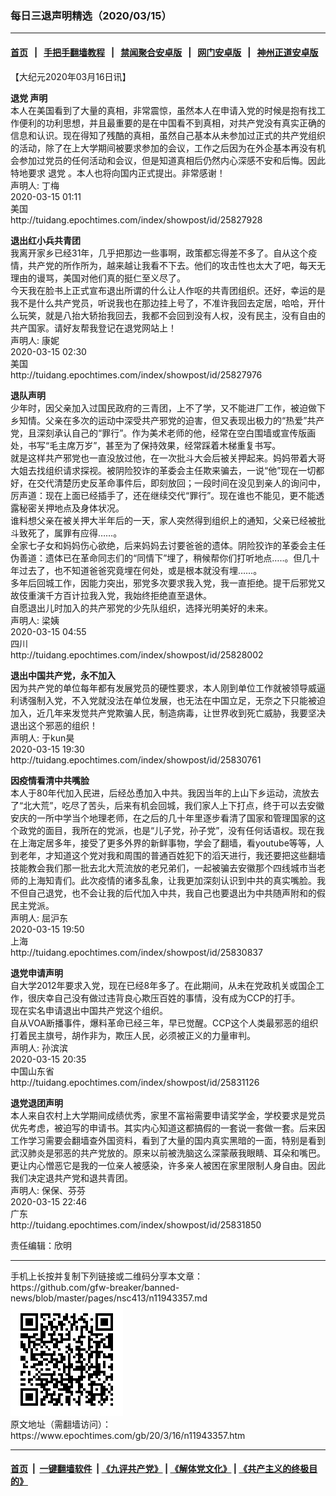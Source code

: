 ### 每日三退声明精选（2020/03/15）
------------------------

#### [首页](https://github.com/gfw-breaker/banned-news/blob/master/README.md) &nbsp;&nbsp;|&nbsp;&nbsp; [手把手翻墙教程](https://github.com/gfw-breaker/guides/wiki) &nbsp;&nbsp;|&nbsp;&nbsp; [禁闻聚合安卓版](https://github.com/gfw-breaker/bn-android) &nbsp;&nbsp;|&nbsp;&nbsp; [网门安卓版](https://github.com/oGate2/oGate) &nbsp;&nbsp;|&nbsp;&nbsp; [神州正道安卓版](https://github.com/SzzdOgate/update) 



<div><p>
 【大纪元2020年03月16日讯】
</p>
<p>
 <strong>
  <ok href="https://www.epochtimes.com/gb/tag/%E9%80%80%E5%85%9A.html">
   退党
  </ok>
  声明
 </strong>
 <br/>
 本人在美国看到了大量的真相，非常震惊，虽然本人在申请入党的时候是抱有找工作便利的功利思想，并且最重要的是在中国看不到真相，对共产党没有真实正确的信息和认识。现在得知了残酷的真相，虽然自己基本从未参加过正式的共产党组织的活动，除了在上大学期间被要求参加的会议，工作之后因为在外企基本再没有机会参加过党员的任何活动和会议，但是知道真相后仍然内心深感不安和后悔。因此特地要求
 <ok href="https://www.epochtimes.com/gb/tag/%E9%80%80%E5%85%9A.html">
  退党
 </ok>
 。本人也将向国内正式提出。非常感谢！
 <br/>
 声明人: 丁梅
 <br/>
 2020-03-15 01:11
 <br/>
 美国
 <br/>
 http://tuidang.epochtimes.com/index/showpost/id/25827928
</p>
<p>
 <strong>
  退出红小兵共青团
 </strong>
 <br/>
 我离开家乡已经31年，几乎把那边一些事啊，政策都忘得差不多了。自从这个疫情，共产党的所作所为，越来越让我看不下去。他们的攻击性也太大了吧，每天无理由的谩骂，美国对他们真的挺仁至义尽了。
 <br/>
 今天我在脸书上正式宣布退出所谓的什么让人作呕的共青团组织。还好，幸运的是我不是什么共产党员，听说我也在那边挂上号了，不准许我回去定居，哈哈，开什么玩笑，就是八抬大轿抬我回去，我都不会回到没有人权，没有民主，没有自由的共产国家。请好友帮我登记在退党网站上！
 <br/>
 声明人: 康妮
 <br/>
 2020-03-15 02:30
 <br/>
 美国
 <br/>
 http://tuidang.epochtimes.com/index/showpost/id/25827976
</p>
<p>
 <strong>
  退队声明
 </strong>
 <br/>
 少年时，因父亲加入过国民政府的三青团，上不了学，又不能进厂工作，被迫做下乡知情。父亲在多次的运动中深受共产邪党的迫害，但又表现出极力的“热爱”共产党，且深刻承认自己的“罪行”。作为美术老师的他，经常在空白围墙或宣传版画处，书写“毛主席万岁”，甚至为了保持效果，经常踩着木梯重复书写。
 <br/>
 就是这样共产邪党也一直没放过他，在一次批斗大会后被关押起来。妈妈带着大哥大姐去找组织请求探视。被阴险狡诈的革委会主任欺来骗去，一说“他”现在一切都好，在交代清楚历史反革命事件后，即刻放回；一段时间在没见到亲人的询问中，厉声道：现在上面已经插手了，还在继续交代“罪行”。现在谁也不能见，更不能透露秘密关押地点及身体状况。
 <br/>
 谁料想父亲在被关押大半年后的一天，家人突然得到组织上的通知，父亲已经被批斗致死了，属罪有应得……。
 <br/>
 全家七子女和妈妈伤心欲绝，后来妈妈去讨要爸爸的遗体。阴险狡诈的革委会主任伪善道：遗体已在革命同志们的“同情下”埋了，稍候帮你们打听地点…..。但几十年过去了，也不知道爸爸究竟埋在何处，或是根本就没有埋……。
 <br/>
 多年后回城工作，因能力突出，邪党多次要求我入党，我一直拒绝。提干后邪党又故伎重演千方百计拉我入党，我始终拒绝直至退休。
 <br/>
 自愿退出儿时加入的共产邪党的少先队组织，选择光明美好的未来。
 <br/>
 声明人: 梁姨
 <br/>
 2020-03-15 04:55
 <br/>
 四川
 <br/>
 http://tuidang.epochtimes.com/index/showpost/id/25828002
</p>
<p>
 <strong>
  退出中国共产党，永不加入
 </strong>
 <br/>
 因为共产党的单位每年都有发展党员的硬性要求，本人刚到单位工作就被领导威逼利诱强制入党，不入党就没法在单位发展，也无法在中国立足，无奈之下只能被迫加入，近几年来发觉共产党欺骗人民，制造病毒，让世界收到死亡威胁，我要坚决退出这个邪恶的组织！
 <br/>
 声明人: 于kun昊
 <br/>
 2020-03-15 19:30
 <br/>
 http://tuidang.epochtimes.com/index/showpost/id/25830761
</p>
<p>
 <strong>
  因疫情看清中共嘴脸
 </strong>
 <br/>
 本人于80年代加入民进，后经怂恿加入中共。我因当年的上山下乡运动，流放去了“北大荒”，吃尽了苦头，后来有机会回城，我们家人上下打点，终于可以去安徽安庆的一所中学当个地理老师，在之后的几十年里逐步看清了国家和管理国家的这个政党的面目，我所在的党派，也是“儿子党，孙子党”，没有任何话语权。现在我在上海定居多年，接受了更多外界的新鲜事物，学会了翻墙，看youtube等等，人到老年，才知道这个党对我和周围的普通百姓犯下的滔天进行，我还要把这些翻墙技能教会我们那一批去北大荒流放的老兄弟们，一起被骗去安徽那个四线城市当老师的上海知青们。此次疫情的诸多乱象，让我更加深刻认识到中共的真实嘴脸。我不但自己退党，也不会让我的后代加入中共，我自己也要退出为中共随声附和的假民主党派。
 <br/>
 声明人: 屈沪东
 <br/>
 2020-03-15 19:50
 <br/>
 上海
 <br/>
 http://tuidang.epochtimes.com/index/showpost/id/25830837
</p>
<p>
 <strong>
  退党申请声明
 </strong>
 <br/>
 自大学2012年要求入党，现在已经8年多了。在此期间，从未在党政机关或国企工作，很庆幸自己没有做过违背良心欺压百姓的事情，没有成为CCP的打手。
 <br/>
 现在实名申请退出中国共产党这个组织。
 <br/>
 自从VOA断播事件，爆料革命已经三年，早已觉醒。CCP这个人类最邪恶的组织打着民主旗号，胡作非为，欺压人民，必须被正义的力量审判。
 <br/>
 声明人: 孙滨滨
 <br/>
 2020-03-15 20:35
 <br/>
 中国山东省
 <br/>
 http://tuidang.epochtimes.com/index/showpost/id/25831126
</p>
<p>
 <strong>
  退党退团声明
 </strong>
 <br/>
 本人来自农村上大学期间成绩优秀，家里不富裕需要申请奖学金，学校要求是党员优先考虑，被迫写的申请书。其实内心知道这都搞假的一套说一套做一套。后来因工作学习需要会翻墙查外国资料，看到了大量的国内真实黑暗的一面，特别是看到武汉肺炎是邪恶的共产党放的。原来以前被洗脑这么深蒙蔽我眼睛、耳朵和嘴巴。更让内心憎恶它是我的一位亲人被感染，许多亲人被困在家里限制人身自由。因此我们决定退共产党和退共青团。
 <br/>
 声明人: 保保、芬芬
 <br/>
 2020-03-15 22:46
 <br/>
 广东
 <br/>
 http://tuidang.epochtimes.com/index/showpost/id/25831850
</p>
<p>
 责任编辑：欣明
</p>
</div>
<hr/>
手机上长按并复制下列链接或二维码分享本文章：<br/>
https://github.com/gfw-breaker/banned-news/blob/master/pages/nsc413/n11943357.md <br/>
<a href='https://github.com/gfw-breaker/banned-news/blob/master/pages/nsc413/n11943357.md'><img src='https://github.com/gfw-breaker/banned-news/blob/master/pages/nsc413/n11943357.md.png'/></a> <br/>
原文地址（需翻墙访问）：https://www.epochtimes.com/gb/20/3/16/n11943357.htm


------------------------
#### [首页](https://github.com/gfw-breaker/banned-news/blob/master/README.md) &nbsp;|&nbsp; [一键翻墙软件](https://github.com/gfw-breaker/nogfw/blob/master/README.md) &nbsp;| [《九评共产党》](https://github.com/gfw-breaker/9ping.md/blob/master/README.md#九评之一评共产党是什么) | [《解体党文化》](https://github.com/gfw-breaker/jtdwh.md/blob/master/README.md) | [《共产主义的终极目的》](https://github.com/gfw-breaker/gczydzjmd.md/blob/master/README.md)


<img src='http://gfw-breaker.win/banned-news/pages/nsc413/n11943357.md' width='0px' height='0px'/>